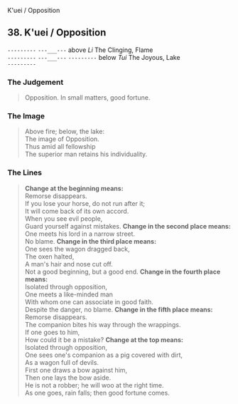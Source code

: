 K'uei / Opposition
## 38. K'uei / Opposition
```---------```
```---___---``` above _Li_ The Clinging, Flame  
```---------```
```---___---```
```---------``` below _Tui_ The Joyous, Lake  
```---------```
### The Judgement
> Opposition. In small matters, good fortune.
### The Image
> Above fire; below, the lake:  
 The image of Opposition.  
 Thus amid all fellowship  
 The superior man retains his individuality.
### The Lines

 > **Change at the beginning means:**  
 Remorse disappears.  
 If you lose your horse, do not run after it;  
 It will come back of its own accord.  
 When you see evil people,  
 Guard yourself against mistakes.
 > **Change in the second place means:**  
 One meets his lord in a narrow street.  
 No blame.
 > **Change in the third place means:**  
 One sees the wagon dragged back,  
 The oxen halted,  
 A man's hair and nose cut off.  
 Not a good beginning, but a good end.
 > **Change in the fourth place means:**  
 Isolated through opposition,  
 One meets a like-minded man  
 With whom one can associate in good faith.  
 Despite the danger, no blame.
 > **Change in the fifth place means:**  
 Remorse disappears.  
 The companion bites his way through the wrappings.  
 If one goes to him,  
 How could it be a mistake?
 > **Change at the top means:**  
 Isolated through opposition,  
 One sees one's companion as a pig covered with dirt,  
 As a wagon full of devils.  
 First one draws a bow against him,  
 Then one lays the bow aside.  
 He is not a robber; he will woo at the right time.  
 As one goes, rain falls; then good fortune comes.



